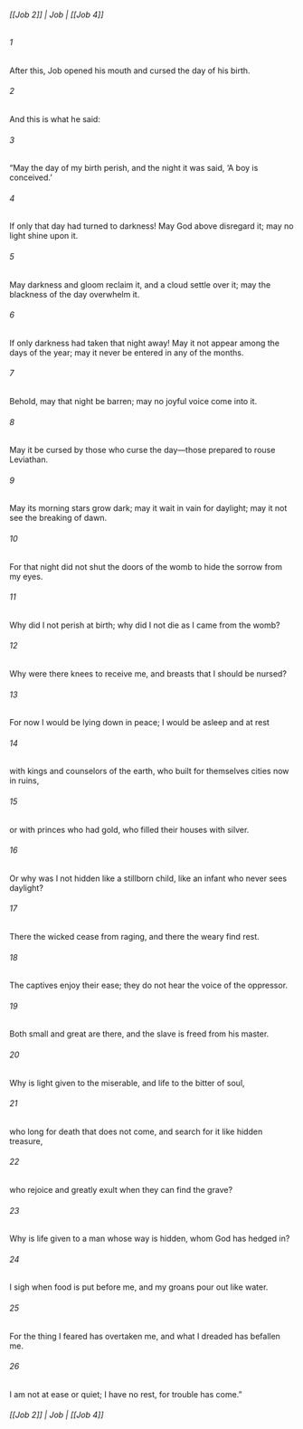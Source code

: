 ###### [[Job 2]] | Job | [[Job 4]]

###### 1
After this, Job opened his mouth and cursed the day of his birth.
###### 2
And this is what he said:
###### 3
“May the day of my birth perish, and the night it was said, ‘A boy is conceived.’
###### 4
If only that day had turned to darkness! May God above disregard it; may no light shine upon it.
###### 5
May darkness and gloom reclaim it, and a cloud settle over it; may the blackness of the day overwhelm it.
###### 6
If only darkness had taken that night away! May it not appear among the days of the year; may it never be entered in any of the months.
###### 7
Behold, may that night be barren; may no joyful voice come into it.
###### 8
May it be cursed by those who curse the day—those prepared to rouse Leviathan.
###### 9
May its morning stars grow dark; may it wait in vain for daylight; may it not see the breaking of dawn.
###### 10
For that night did not shut the doors of the womb to hide the sorrow from my eyes.
###### 11
Why did I not perish at birth; why did I not die as I came from the womb?
###### 12
Why were there knees to receive me, and breasts that I should be nursed?
###### 13
For now I would be lying down in peace; I would be asleep and at rest
###### 14
with kings and counselors of the earth, who built for themselves cities now in ruins,
###### 15
or with princes who had gold, who filled their houses with silver.
###### 16
Or why was I not hidden like a stillborn child, like an infant who never sees daylight?
###### 17
There the wicked cease from raging, and there the weary find rest.
###### 18
The captives enjoy their ease; they do not hear the voice of the oppressor.
###### 19
Both small and great are there, and the slave is freed from his master.
###### 20
Why is light given to the miserable, and life to the bitter of soul,
###### 21
who long for death that does not come, and search for it like hidden treasure,
###### 22
who rejoice and greatly exult when they can find the grave?
###### 23
Why is life given to a man whose way is hidden, whom God has hedged in?
###### 24
I sigh when food is put before me, and my groans pour out like water.
###### 25
For the thing I feared has overtaken me, and what I dreaded has befallen me.
###### 26
I am not at ease or quiet; I have no rest, for trouble has come.”

###### [[Job 2]] | Job | [[Job 4]]
